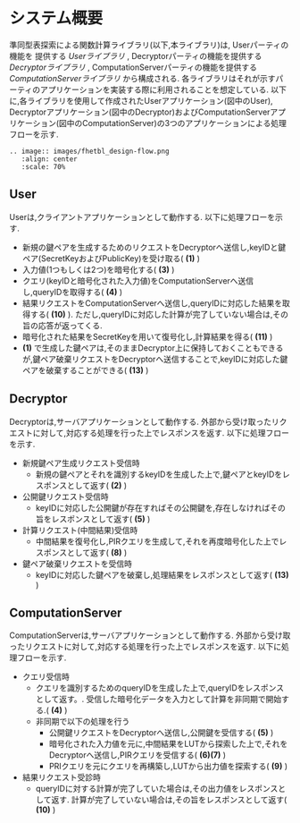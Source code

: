 # システム概要

準同型表探索による関数計算ライブラリ(以下,本ライブラリ)は, Userパーティの機能を
提供する *Userライブラリ* , Decryptorパーティの機能を提供する *Decryptorライブラリ* , ComputationServerパーティの機能を提供する *ComputationServerライブラリ* から構成される. 各ライブラリはそれが示すパーティのアプリケーションを実装する際に利用されることを想定している. 以下に,各ライブラリを使用して作成されたUserアプリケーション(図中のUser), Decryptorアプリケーション(図中のDecryptor)およびComputationServerアプリケーション(図中のComputationServer)の3つのアプリケーションによる処理フローを示す.

```eval_rst
.. image:: images/fhetbl_design-flow.png
   :align: center
   :scale: 70%
```

## User

Userは,クライアントアプリケーションとして動作する. 以下に処理フローを示す.

* 新規の鍵ペアを生成するためのリクエストをDecryptorへ送信し,keyIDと鍵ペア(SecretKeyおよびPublicKey)を受け取る( **(1)** )
* 入力値(1つもしくは2つ)を暗号化する( **(3)** )
* クエリ(keyIDと暗号化された入力値)をComputationServerへ送信し,queryIDを取得する( **(4)** )
* 結果リクエストをComputationServerへ送信し,queryIDに対応した結果を取得する( **(10)** ). ただし,queryIDに対応した計算が完了していない場合は,その旨の応答が返ってくる.
* 暗号化された結果をSecretKeyを用いて復号化し,計算結果を得る( **(11)** )
* **(1)** で生成した鍵ペアは,そのままDecryptor上に保持しておくこともできるが,鍵ペア破棄リクエストをDecryptorへ送信することで,keyIDに対応した鍵ペアを破棄することができる( **(13)** )

## Decryptor

Decryptorは,サーバアプリケーションとして動作する. 外部から受け取ったリクエストに対して,対応する処理を行った上でレスポンスを返す. 以下に処理フローを示す.

* 新規鍵ペア生成リクエスト受信時
  * 新規の鍵ペアとそれを識別するkeyIDを生成した上で,鍵ペアとkeyIDをレスポンスとして返す( **(2)** )
* 公開鍵リクエスト受信時
  * keyIDに対応した公開鍵が存在すればその公開鍵を,存在しなければその旨をレスポンスとして返す( **(5)** )
* 計算リクエスト(中間結果)受信時
  * 中間結果を復号化し,PIRクエリを生成して,それを再度暗号化した上でレスポンスとして返す( **(8)** )
* 鍵ペア破棄リクエストを受信時
  * keyIDに対応した鍵ペアを破棄し,処理結果をレスポンスとして返す( **(13)** )

## ComputationServer

ComputationServerは,サーバアプリケーションとして動作する. 外部から受け取ったリクエストに対して,対応する処理を行った上でレスポンスを返す. 以下に処理フローを示す.

* クエリ受信時
  * クエリを識別するためのqueryIDを生成した上で,queryIDをレスポンスとして返す。. 受信した暗号化データを入力として計算を非同期で開始する.( **(4)** )
  * 非同期で以下の処理を行う
    * 公開鍵リクエストをDecryptorへ送信し,公開鍵を受信する( **(5)** )
    * 暗号化された入力値を元に,中間結果をLUTから探索した上で,それをDecryptorへ送信し,PIRクエリを受信する( **(6)(7)** )
    * PRIクエリを元にクエリを再構築し,LUTから出力値を探索する( **(9)** )
* 結果リクエスト受診時
  * queryIDに対する計算が完了していた場合は,その出力値をレスポンスとして返す. 計算が完了していない場合は,その旨をレスポンスとして返す( **(10)** )

